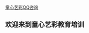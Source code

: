 <a target="_blank" href="http://wpa.qq.com/msgrd?v=3&uin=247453174&site=在线客服&menu=yes">童心艺彩QQ咨询</a>

## 欢迎来到童心艺彩教育培训
